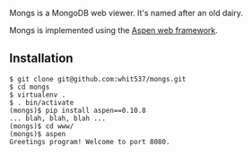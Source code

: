 Mongs is a MongoDB web viewer. It's named after an old dairy.

Mongs is implemented using the [Aspen web
framework](git@github.com:whit537/mongs.git).

Installation
------------

    $ git clone git@github.com:whit537/mongs.git
    $ cd mongs
    $ virtualenv .
    $ . bin/activate
    (mongs)$ pip install aspen==0.10.8
    ... blah, blah, blah ...
    (mongs)$ cd www/
    (mongs)$ aspen
    Greetings program! Welcome to port 8080.

